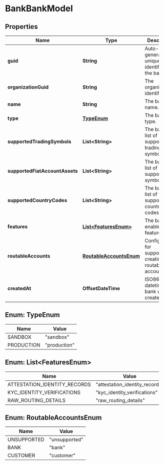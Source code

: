 

# BankBankModel


## Properties

| Name | Type | Description | Notes |
|------------ | ------------- | ------------- | -------------|
|**guid** | **String** | Auto-generated unique identifier for the bank. |  |
|**organizationGuid** | **String** | The organization&#39;s identifier. |  |
|**name** | **String** | The bank&#39;s name. |  |
|**type** | [**TypeEnum**](#TypeEnum) | The bank&#39;s type. |  |
|**supportedTradingSymbols** | **List&lt;String&gt;** | The bank&#39;s list of supported trading symbols. |  [optional] |
|**supportedFiatAccountAssets** | **List&lt;String&gt;** | The bank&#39;s list of supported fiat symbols. |  [optional] |
|**supportedCountryCodes** | **List&lt;String&gt;** | The bank&#39;s list of supported country codes. |  [optional] |
|**features** | [**List&lt;FeaturesEnum&gt;**](#List&lt;FeaturesEnum&gt;) | The bank&#39;s enabled features. |  |
|**routableAccounts** | [**RoutableAccountsEnum**](#RoutableAccountsEnum) | Configuration for supporting creating routable bank accounts. |  [optional] |
|**createdAt** | **OffsetDateTime** | ISO8601 datetime the bank was created at. |  |



## Enum: TypeEnum

| Name | Value |
|---- | -----|
| SANDBOX | &quot;sandbox&quot; |
| PRODUCTION | &quot;production&quot; |



## Enum: List&lt;FeaturesEnum&gt;

| Name | Value |
|---- | -----|
| ATTESTATION_IDENTITY_RECORDS | &quot;attestation_identity_records&quot; |
| KYC_IDENTITY_VERIFICATIONS | &quot;kyc_identity_verifications&quot; |
| RAW_ROUTING_DETAILS | &quot;raw_routing_details&quot; |



## Enum: RoutableAccountsEnum

| Name | Value |
|---- | -----|
| UNSUPPORTED | &quot;unsupported&quot; |
| BANK | &quot;bank&quot; |
| CUSTOMER | &quot;customer&quot; |



